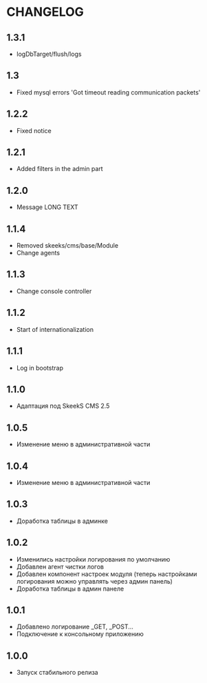 CHANGELOG
==============

1.3.1
-----------------
  * logDbTarget/flush/logs

1.3
-----------------
  * Fixed mysql errors 'Got timeout reading communication packets'

1.2.2
-----------------
  * Fixed notice

1.2.1
-----------------
  * Added filters in the admin part

1.2.0
-----------------
  * Message LONG TEXT

1.1.4
-----------------
  * Removed skeeks/cms/base/Module
  * Change agents

1.1.3
-----------------
  * Change console controller
 
1.1.2
-----------------
  * Start of internationalization

1.1.1
-----------------
  * Log in bootstrap

1.1.0
-----------------
  * Адаптация под SkeekS CMS 2.5

1.0.5
-----------------
  * Изменение меню в административной части

1.0.4
-----------------
  * Изменение меню в административной части

1.0.3
-----------------
  * Доработка таблицы в админке
  
1.0.2
-----------------
  * Изменились настройки логирования по умолчанию
  * Добавлен агент чистки логов
  * Добавлен компонент настроек модуля (теперь настройками логирования можно управлять через админ панель)
  * Доработка таблицы в админ панеле
  
1.0.1
-----------------
  * Добавлено логирование _GET, _POST...
  * Подключение к консольному приложению
  
1.0.0
-----------------
  * Запуск стабильного релиза
